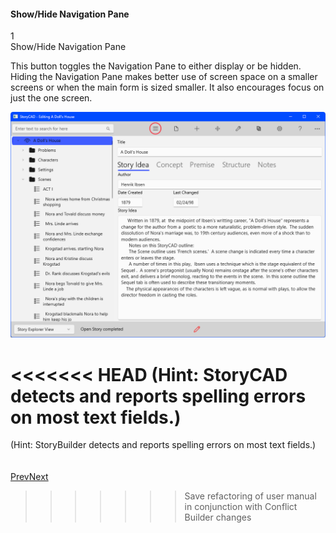 #### Show/Hide Navigation Pane ####
1 <br/>
Show/Hide Navigation Pane <br/>

This button toggles the Navigation Pane to either display or be hidden. Hiding the Navigation Pane makes better use of screen space on a smaller screens or when the main form is sized smaller. It also encourages focus on just the one screen. <br/>

![](Show-and-Hide-Navigation.png)

<<<<<<< HEAD
(Hint: StoryCAD detects and reports spelling errors on most text fields.) <br/>
=======
(Hint: StoryBuilder detects and reports spelling errors on most text fields.) <br/>
 <br/>
 <br/>
[Prev](Search.md)[Next](File_Menu.md) <br/>
>>>>>>> Save refactoring of user manual in conjunction with Conflict Builder changes
